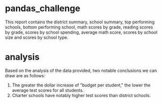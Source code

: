 # pandas_challenge
This report contains the district summary, school summary, top performing schools, bottom performing school, math scores by grade, reading scores by grade, scores by school spending, average math score, scores by school size and scores by school type.

# analysis
Based on the analysis of the data provided, two notable conclusions we can draw are as follows: 

1. The greater the dollar increase of "budget per student," the lower the average test scores for all students. 
2. Charter schools have notably higher test scores than district schools.
